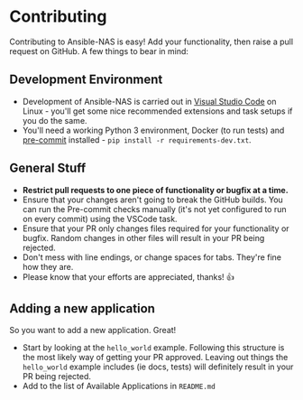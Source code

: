 # Contributing

Contributing to Ansible-NAS is easy! Add your functionality, then raise a pull request on GitHub. A few things to bear in mind:

## Development Environment

* Development of Ansible-NAS is carried out in [Visual Studio Code](https://code.visualstudio.com/) on Linux - you'll get some nice recommended extensions and task setups if you do the same.
* You'll need a working Python 3 environment, Docker (to run tests) and [pre-commit](https://pre-commit.com) installed - `pip install -r requirements-dev.txt`.

## General Stuff

* **Restrict pull requests to one piece of functionality or bugfix at a time.**
* Ensure that your changes aren't going to break the GitHub builds. You can run the Pre-commit checks manually (it's not yet configured to run on every commit) using the VSCode task.
* Ensure that your PR only changes files required for your functionality or bugfix. Random changes in other files will result in your PR being rejected.
* Don't mess with line endings, or change spaces for tabs. They're fine how they are.
* Please know that your efforts are appreciated, thanks! :+1:

## Adding a new application

So you want to add a new application. Great!

* Start by looking at the `hello_world` example. Following this structure is the most likely way of getting your PR approved. Leaving out things the `hello_world` example includes (ie docs, tests) will definitely result in your PR being rejected.
* Add to the list of Available Applications in `README.md`
